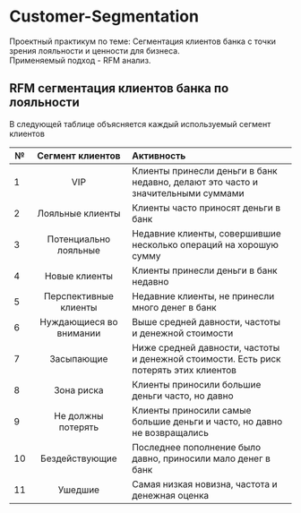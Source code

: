 # Customer-Segmentation
Проектный практикум по теме: Сегментация клиентов банка с точки зрения лояльности и ценности для бизнеса.  
Применяемый подход - RFM анализ.

## RFM сегментация клиентов банка по лояльности
В следующей таблице объясняется каждый используемый сегмент клиентов

| №   |    Сегмент клиентов     | Активность                                                                            |
|-----|:-----------------------:|:--------------------------------------------------------------------------------------|
| 1   |           VIP           | Клиенты принесли деньги в банк недавно, делают это часто и значительными суммами      |
| 2   |    Лояльные клиенты     | Клиенты часто приносят деньги в банк                                                  |
| 3   |  Потенциально лояльные  | Недавние клиенты, совершившие несколько операций на хорошую сумму                     |
| 4   |      Новые клиенты      | Клиенты принесли деньги в банк недавно                                                |
| 5   |  Перспективные клиенты  | Недавние клиенты, не принесли много денег в банк                                      |
| 6   | Нуждающиеся во внимании | Выше средней давности, частоты и денежной стоимости                                   |
| 7   |       Засыпающие        | Ниже средней давности, частоты и денежной стоимости. Есть риск потерять этих клиентов |
| 8   |       Зона риска        | Клиенты приносили большие деньги часто, но давно                                      |
| 9   |   Не должны потерять    | Клиенты приносили самые большие деньги и часто, но давно не возвращались              |
| 10  |     Бездействующие      | Последнее пополнение было давно, приносили мало денег в банк                          |
| 11  |         Ушедшие         | Самая низкая новизна, частота и денежная оценка                                       |

